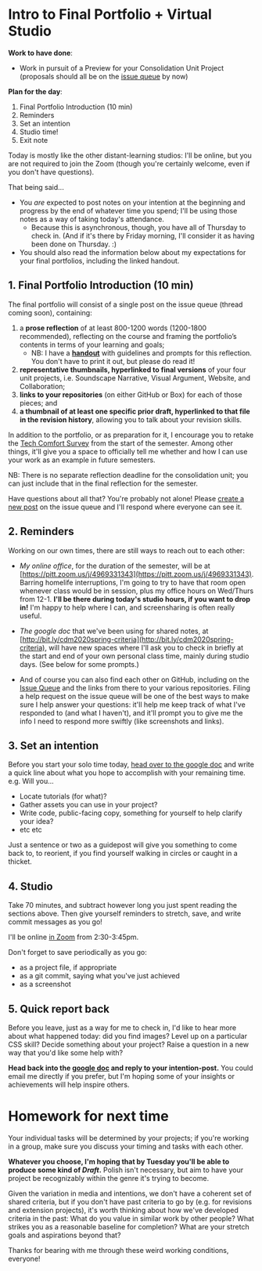 # Intro to Final Portfolio + Virtual Studio

**Work to have done**:

* Work in pursuit of a Preview for your Consolidation Unit Project (proposals should all be on the [issue queue]({{site.github.issues_url}}/13) by now)


**Plan for the day**:

1. Final Portfolio Introduction (10 min)
2. Reminders
3. Set an intention
4. Studio time!
5. Exit note

Today is mostly like the other distant-learning studios: I'll be online, but you are not required to join the Zoom (though you're certainly welcome, even if you don't have questions).

That being said...

<div class="alert alert-white">
<ul>
  <li> You <em>are</em> expected to post notes on your intention at the beginning and progress by the end of whatever time you spend</strong>; I'll be using those notes as a way of taking today's attendance.
    <ul>
      <li>Because this is asynchronous, though, you have all of Thursday to check in. (And if it's there by Friday morning, I'll consider it as having been done on Thursday. :)</li>
    </ul>
  </li>
  <li>You should also read the information below about my expectations for your final portfolios, including the linked handout.</li>
</ul>
</div>

## 1. Final Portfolio Introduction (10 min)

The final portfolio will consist of a single post on the issue queue (thread coming soon), containing:

1.	a **prose reflection** of at least 800-1200 words (1200-1800 recommended), reflecting on the course and framing the portfolio’s contents in terms of your learning and goals;
    * NB: I have a **[handout](https://github.com/benmiller314/cdm2020spring/blob/gh-pages/uploads/handout--final-portfolio-prompt.docx?raw=true)** with guidelines and prompts for this reflection. You don't have to print it out, but please do read it!
2.	**representative thumbnails, hyperlinked to final versions** of your four unit projects, i.e. Soundscape Narrative, Visual Argument, Website, and Collaboration;
3.	**links to your repositories** (on either GitHub or Box) for each of those pieces; and
4.	**a thumbnail of at least one specific prior draft, hyperlinked to that file in the revision history**, allowing you to talk about your revision skills.

In addition to the portfolio, or as preparation for it, I encourage you to retake the [Tech Comfort Survey](http://bit.ly/cdm-tech-survey) from the start of the semester. Among other things, it'll give you a space to officially tell me whether and how I can use your work as an example in future semesters.

<div class="alert alert-info">
NB: There is no separate reflection deadline for the consolidation unit; you can just include that in the final reflection for the semester.
</div>

Have questions about all that? You're probably not alone! Please [create a new post]({{site.github.issues_url}}/new) on the issue queue and I'll respond where everyone can see it.

## 2. Reminders
Working on our own times, there are still ways to reach out to each other:

* _My online office_, for the duration of the semester, will be at [https://pitt.zoom.us/j/4969331343](https://pitt.zoom.us/j/4969331343). Barring homelife interruptions, I'm going to try to have that room open whenever class would be in session, plus my office hours on Wed/Thurs from 12-1. **I'll be there during today's studio hours, if you want to drop in!** I'm happy to help where I can, and screensharing is often really useful.

* _The google doc_ that we've been using for shared notes, at [http://bit.ly/cdm2020spring-criteria](http://bit.ly/cdm2020spring-criteria), will have new spaces where I'll ask you to check in briefly at the start and end of your own personal class time, mainly during studio days. (See below for some prompts.)

* And of course you can also find each other on GitHub, including on the [Issue Queue]({{site.github.issues_url}}) and the links from there to your various repositories. Filing a help request on the issue queue will be one of the best ways to make sure I help answer your questions: it'll help me keep track of what I've responded to (and what I haven't), and it'll prompt you to give me the info I need to respond more swiftly (like screenshots and links).


## 3. Set an intention
<div class="alert alert-success">
Before you start your solo time today, <a href="http://bit.ly/cdm2020spring-criteria#heading=h.vv41f9hb2m9w">head over to the google doc</a> and write a quick line about what you hope to accomplish with your remaining time. e.g. Will you...
  <ul>
    <li>Locate tutorials (for what)?</li>
    <li>Gather assets you can use in your project?</li>
    <li>Write code, public-facing copy, something for yourself to help clarify your idea?</li>
    <li>etc etc</li>
  </ul>
Just a sentence or two as a guidepost will give you something to come back to, to reorient, if you find yourself walking in circles or caught in a thicket.
</div>


## 4. Studio
<!-- <div class="alert alert-success"> -->
Take 70 minutes, and subtract however long you just spent reading the sections above. Then give yourself reminders to stretch, save, and write commit messages as you go!
<!-- </div> -->

I'll be online [in Zoom](https://pitt.zoom.us/j/4969331343) from 2:30-3:45pm.

<div class="alert alert-warning">
Don't forget to save periodically as you go:
 <ul>
   <li>as a project file, if appropriate</li>
   <li>as a git commit, saying what you've just achieved</li>
   <li>as a screenshot</li>
 </ul>
</div>

## 5. Quick report back

Before you leave, just as a way for me to check in, I'd like to hear more about what happened today: did you find images? Level up on a particular CSS skill? Decide something about your project? Raise a question in a new way that you'd like some help with?

<div class="alert alert-success">
<strong>Head back into the <a href="http://bit.ly/cdm2020spring-criteria#heading=h.vv41f9hb2m9w">google doc</a> and reply to your intention-post.</strong> You could email me directly if you prefer, but I'm hoping some of your insights or achievements will help inspire others.
</div>

# Homework for next time

Your individual tasks will be determined by your projects; if you're working in a group, make sure you discuss your timing and tasks with each other.

**Whatever you choose, I'm hoping that by Tuesday you'll be able to produce some kind of _Draft_.** Polish isn't necessary, but aim to have your project be recognizably within the genre it's trying to become. 

Given the variation in media and intentions, we don't have a coherent set of shared criteria, but if you don't have past criteria to go by (e.g. for revisions and extension projects), it's worth thinking about how we've developed criteria in the past: What do you value in similar work by other people? What strikes you as a reasonable baseline for completion? What are your stretch goals and aspirations beyond that?



<div class="alert alert-warning">
Thanks for bearing with me through these weird working conditions, everyone!
</div>
